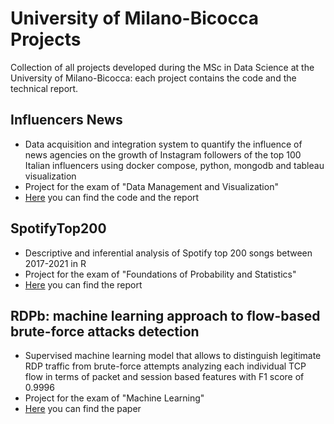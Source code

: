 # University of Milano-Bicocca Projects
Collection of all projects developed during the MSc in Data Science at the University of Milano-Bicocca: each project contains the code and the technical report.

## Influencers News
- Data acquisition and integration system to quantify the influence of news agencies on the growth of Instagram followers of the top 100 Italian influencers using docker compose, python, mongodb and tableau visualization
- Project for the exam of "Data Management and Visualization"
- [Here](InfluencersNews/) you can find the code and the report

## SpotifyTop200
- Descriptive and inferential analysis of Spotify top 200 songs between 2017-2021 in R
- Project for the exam of "Foundations of Probability and Statistics"
- [Here](SpotifyTop200/) you can find the report

## RDPb: machine learning approach to flow-based brute-force attacks detection
- Supervised machine learning model that allows to distinguish legitimate RDP traffic from brute-force attempts analyzing each individual TCP flow in terms of packet and session based features with F1 score of 0.9996
- Project for the exam of "Machine Learning"
- [Here](RDPb/ML_Project.pdf) you can find the paper
